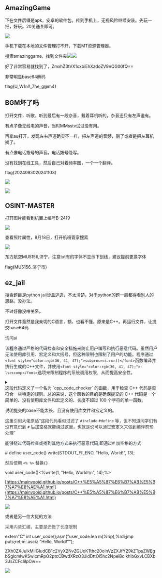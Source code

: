 <h2 id="HNv7p">AmazingGame</h2>
下在文件后缀是apk，安卓的软件包。传到手机上，无视风险继续安装。先玩一把，好玩。20关通关即可。

![](https://cdn.nlark.com/yuque/0/2024/jpeg/50077463/1732419615677-66c349da-c809-41ea-a8d1-38145a01f546.jpeg)

手机下载在本地的文件管理打不开，下载MT资源管理器。

搜索amazinggame，找到文件夹![](https://cdn.nlark.com/yuque/0/2024/jpeg/50077463/1732382547487-9174e47a-e16b-48b1-b746-8a71b920e8ed.jpeg)![](https://cdn.nlark.com/yuque/0/2024/jpeg/50077463/1732382568735-6321b76d-f37d-433f-9900-45ab44fe6fc9.jpeg)

好了非常容易就找到了，ZmxhZ3tVX1cxbiEhXzdoZV9nQG00fQ==

非常明显base64解码

flag{U_W1n!!_7he_g@m4}

<h2 id="qII92">BGM坏了吗</h2>
打开文件，听歌。听到最后有一段杂音，戴着耳机听的，杂音还只有左声道有。

有点子像无线电的声音，当时MMsstv试过没有用。

再拿au打开，发现左右声道确实不一样。把左声道的音频，删了或者是把左耳机摘了。

有点像电话拨号的声音。电话拨号隐写。

没有找到在线工具，然后自己对着频率图，一个一个翻译。

 flag{2024093020241103}  

![](https://cdn.nlark.com/yuque/0/2024/png/50077463/1732427444687-e24550b6-b7a0-4bf4-91da-3eecbc970640.png)

![](https://cdn.nlark.com/yuque/0/2024/png/50077463/1732427701277-64d60d2a-5347-4004-97cf-1fc7de2db60a.png)

<h2 id="KXC5R">OSINT-MASTER</h2>
打开图片能看到机翼上编号B-2419

![](https://cdn.nlark.com/yuque/0/2024/png/50077463/1732420349748-3e32fb70-d83c-4931-80a3-91c628109ad5.png)

查看照片属性，8月18日，打开航班管家搜索

![](https://cdn.nlark.com/yuque/0/2024/jpeg/50077463/1732421761390-1f096504-ed87-495f-964a-32cdccbed7c5.jpeg)

东方航空MU5156,济宁，注意txt有的字体不显示下划线，建议提前更换字体

flag{MU5156_济宁市}

<h2 id="lvMB6">ez_jail</h2>
搜索题目是python jail沙盒逃逸，不太清楚。对于python的题一般都得看别人的思路。没办法。

不过好像没啥关系。

打开文件竟然是我亲切的C语言，额，也看不懂，原来是C++。再运行文件，让提交base64码

询问ai

<font style="color:rgb(36, 41, 47);">该程序通过严格的代码检查和安全措施来防止用户编写和执行恶意代码。虽然用户无法使用库引用、宏定义和大括号，但这种限制也限制了用户的功能。程序通过</font>`<font style="color:rgb(36, 41, 47);">subprocess.run()</font>`<font style="color:rgb(36, 41, 47);">函数编译并执行生成的C++文件，并使用</font>`<font style="color:rgb(36, 41, 47);">-lseccomp</font>`<font style="color:rgb(36, 41, 47);">选项来限制程序的系统调用权限，从而提高安全性。</font>

<details class="lake-collapse"><summary id="u8b40b7f8"></summary><p id="u4b8dc5e9" class="ne-p"><span class="ne-text">def cpp_code_checker(code):</span></p><p id="u8da94511" class="ne-p"><span class="ne-text">    if &quot;#include&quot; in code:</span></p><p id="ud9db09ae" class="ne-p"><span class="ne-text">        return False, &quot;Code is not allowed to include libraries&quot;</span></p><p id="uffbede01" class="ne-p"><span class="ne-text">    if &quot;#define&quot; in code:</span></p><p id="u7472ec85" class="ne-p"><span class="ne-text">        return False, &quot;Code is not allowed to use macros&quot;</span></p><p id="u27bf9b00" class="ne-p"><span class="ne-text">    if &quot;{&quot; in code or &quot;}&quot; in code:</span></p><p id="uba110c37" class="ne-p"><span class="ne-text">        return (</span></p><p id="u8b905d48" class="ne-p"><span class="ne-text">            False,</span></p><p id="u2c4c9f7b" class="ne-p"><span class="ne-text">            &quot;Code is not allowed to use `{` or `}`,but it needs to be a single function&quot;,</span></p><p id="u5f44271e" class="ne-p"><span class="ne-text">        )</span></p><p id="ua4515dbc" class="ne-p"><span class="ne-text">    if len(code) &gt; 100:</span></p><p id="ub2b59b87" class="ne-p"><span class="ne-text">        return False, &quot;Code is too long&quot;</span></p><p id="ubb54dbed" class="ne-p"><span class="ne-text">    return True, &quot;Code is valid&quot;</span></p></details>
这段代码定义了一个名为 `cpp_code_checker` 的函数，用于检查 C++ 代码是否符合一些特定的规则。总的来说，这个函数的目的是确保提交的 C++ 代码是一个简单的、没有使用库文件和宏定义的、长度不超过 100 个字符的单一函数。

说明提交的base不能太长，且没有使用库文件和宏定义的。

<font style="color:rgb(60, 60, 60);">这里引用大佬原话“这段代码看似过滤了 </font>`#include`<font style="color:rgb(60, 60, 60);"> </font>`#define`<font style="color:rgb(60, 60, 60);"> 等，但不知道同学们有没有意识到 </font>`#`<font style="color:rgb(60, 60, 60);"> 后加空格就能绕过这里，也就是说可以通过宏定义来做到编译前预处理”</font>

<font style="color:rgb(36, 41, 47);">能够绕过代码检查或找到其他方式来执行恶意代码,即通过# 加空格的方式</font>

<font style="color:rgb(36, 41, 47);"># define user_code() write(STDOUT_FILENO, "Hello, World!", 13);</font>

<font style="color:rgb(60, 60, 60);">然后使用 </font>`<% %>`<font style="color:rgb(60, 60, 60);"> 替换</font>`{}`

<font style="color:rgb(36, 41, 47);">void user_code()<%write(1, "Hello, World!\n", 14);%></font>

[https://mainvooid.github.io/posts/C++%E5%A5%87%E6%B7%AB%E5%B7%A7%E8%AE%A1.html](https://mainvooid.github.io/posts/C++%E5%A5%87%E6%B7%AB%E5%B7%A7%E8%AE%A1.html)

![](https://cdn.nlark.com/yuque/0/2024/png/50077463/1732445599880-2dd54355-6c90-4db3-9dc8-048b9eb1d4e6.png)

或者是另一位大佬的方法

<font style="color:rgb(77, 77, 77);">采用内敛汇编，主要是还做了长度限制</font>

extern"C" int user_code();asm("user_code:lea m(%rip),%rdi;jmp puts;ret;m:.asciz \"Hello, World!\"");

ZXh0ZXJuIkMiIGludCB1c2VyX2NvZGUoKTthc20oInVzZXJfY29kZTpsZWEgbSglcmlwKSwlcmRpO2ptcCBwdXRzO3JldDttOi5hc2NpeiBcIkhlbGxvLCBXb3JsZCFcIiIpOw==

![](https://cdn.nlark.com/yuque/0/2024/png/50077463/1732445721253-646330d2-d08a-4d29-86ec-728b99346aa5.png)





